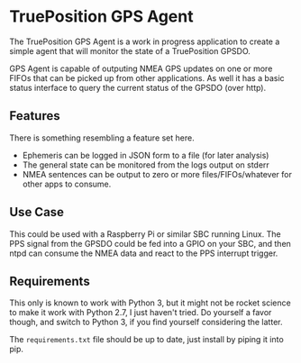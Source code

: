 # TruePosition GPS Agent

The TruePosition GPS Agent is a work in progress application to create a simple
agent that will monitor the state of a TruePosition GPSDO.

GPS Agent is capable of outputing NMEA GPS updates on one or more FIFOs that can
be picked up from other applications. As well it has a basic status interface to
query the current status of the GPSDO (over http).

## Features

There is something resembling a feature set here.

 * Ephemeris can be logged in JSON form to a file (for later analysis)
 * The general state can be monitored from the logs output on stderr
 * NMEA sentences can be output to zero or more files/FIFOs/whatever for other
   apps to consume.

## Use Case

This could be used with a Raspberry Pi or similar SBC running Linux. The PPS
signal from the GPSDO could be fed into a GPIO on your SBC, and then ntpd can
consume the NMEA data and react to the PPS interrupt trigger.

## Requirements

This only is known to work with Python 3, but it might not be rocket science
to make it work with Python 2.7, I just haven't tried. Do yourself a favor
though, and switch to Python 3, if you find yourself considering the latter.

The `requirements.txt` file should be up to date, just install by piping it
into pip.

